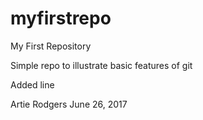 # myfirstrepo
My First Repository

Simple repo to illustrate basic features of git

Added line

Artie Rodgers June 26, 2017

